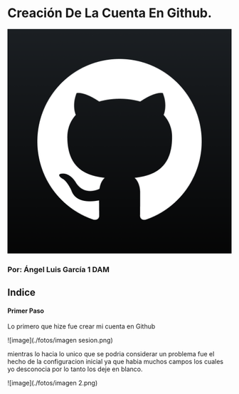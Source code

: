 # Creación De La Cuenta En Github.
![image](./fotos/portada.png)
### Por: Ángel Luis García 1 DAM 



## Indice 



#### Primer Paso 
Lo primero que hize fue crear mi cuenta en Github 

![image](./fotos/imagen sesion.png)

mientras lo hacia lo unico que se podria considerar un problema fue el hecho de la configuracion inicial ya que habia muchos campos los cuales yo desconocia por lo tanto los deje en blanco.

![image](./fotos/imagen 2.png)
